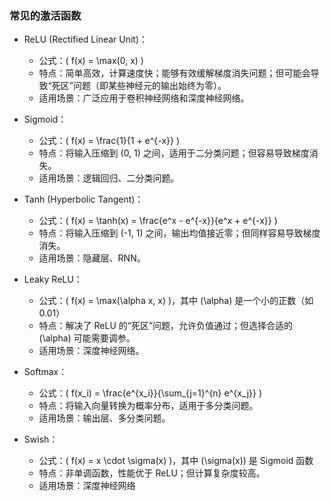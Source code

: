 ### 常见的激活函数
* ReLU (Rectified Linear Unit)：
  * 公式：( f(x) = \max(0, x) )
  * 特点：简单高效，计算速度快；能够有效缓解梯度消失问题；但可能会导致“死区”问题（即某些神经元的输出始终为零）。
  * 适用场景：广泛应用于卷积神经网络和深度神经网络。

* Sigmoid：
  * 公式：( f(x) = \frac{1}{1 + e^{-x}} )
  * 特点：将输入压缩到 (0, 1) 之间，适用于二分类问题；但容易导致梯度消失。
  * 适用场景：逻辑回归、二分类问题。

* Tanh (Hyperbolic Tangent)：
  * 公式：( f(x) = \tanh(x) = \frac{e^x - e^{-x}}{e^x + e^{-x}} )
  * 特点：将输入压缩到 (-1, 1) 之间，输出均值接近零；但同样容易导致梯度消失。
  * 适用场景：隐藏层、RNN。

* Leaky ReLU：
  * 公式：( f(x) = \max(\alpha x, x) )，其中 (\alpha) 是一个小的正数（如 0.01）
  * 特点：解决了 ReLU 的“死区”问题，允许负值通过；但选择合适的 (\alpha) 可能需要调参。
  * 适用场景：深度神经网络。

* Softmax：
  * 公式：( f(x_i) = \frac{e^{x_i}}{\sum_{j=1}^{n} e^{x_j}} )
  * 特点：将输入向量转换为概率分布，适用于多分类问题。
  * 适用场景：输出层、多分类问题。
  
* Swish：
  * 公式：( f(x) = x \cdot \sigma(x) )，其中 (\sigma(x)) 是 Sigmoid 函数
  * 特点：非单调函数，性能优于 ReLU；但计算复杂度较高。
  * 适用场景：深度神经网络